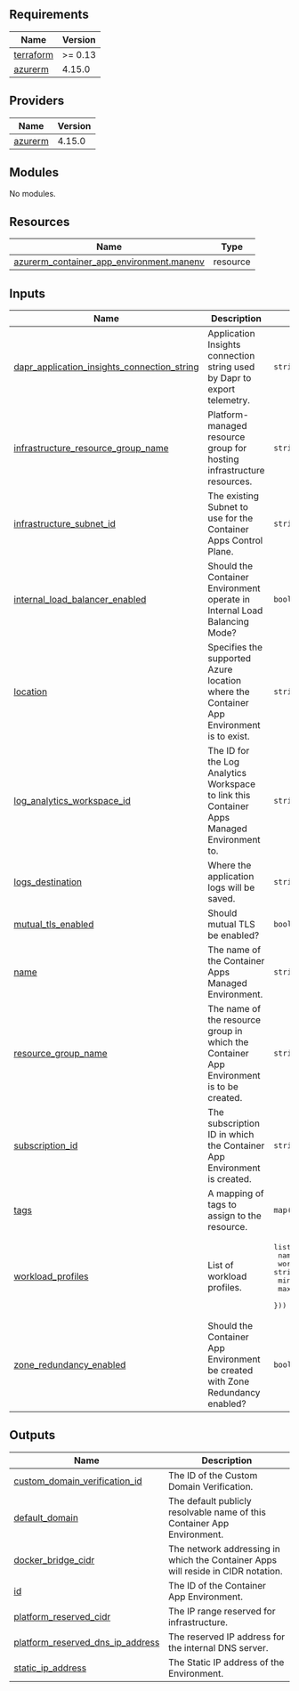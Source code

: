 <!-- BEGIN_TF_DOCS -->
## Requirements

| Name | Version |
|------|---------|
| <a name="requirement_terraform"></a> [terraform](#requirement\_terraform) | >= 0.13 |
| <a name="requirement_azurerm"></a> [azurerm](#requirement\_azurerm) | 4.15.0 |

## Providers

| Name | Version |
|------|---------|
| <a name="provider_azurerm"></a> [azurerm](#provider\_azurerm) | 4.15.0 |

## Modules

No modules.

## Resources

| Name | Type |
|------|------|
| [azurerm_container_app_environment.manenv](https://registry.terraform.io/providers/hashicorp/azurerm/4.15.0/docs/resources/container_app_environment) | resource |

## Inputs

| Name | Description | Type | Default | Required |
|------|-------------|------|---------|:--------:|
| <a name="input_dapr_application_insights_connection_string"></a> [dapr\_application\_insights\_connection\_string](#input\_dapr\_application\_insights\_connection\_string) | Application Insights connection string used by Dapr to export telemetry. | `string` | `null` | no |
| <a name="input_infrastructure_resource_group_name"></a> [infrastructure\_resource\_group\_name](#input\_infrastructure\_resource\_group\_name) | Platform-managed resource group for hosting infrastructure resources. | `string` | `null` | no |
| <a name="input_infrastructure_subnet_id"></a> [infrastructure\_subnet\_id](#input\_infrastructure\_subnet\_id) | The existing Subnet to use for the Container Apps Control Plane. | `string` | `null` | no |
| <a name="input_internal_load_balancer_enabled"></a> [internal\_load\_balancer\_enabled](#input\_internal\_load\_balancer\_enabled) | Should the Container Environment operate in Internal Load Balancing Mode? | `bool` | `false` | no |
| <a name="input_location"></a> [location](#input\_location) | Specifies the supported Azure location where the Container App Environment is to exist. | `string` | n/a | yes |
| <a name="input_log_analytics_workspace_id"></a> [log\_analytics\_workspace\_id](#input\_log\_analytics\_workspace\_id) | The ID for the Log Analytics Workspace to link this Container Apps Managed Environment to. | `string` | `null` | no |
| <a name="input_logs_destination"></a> [logs\_destination](#input\_logs\_destination) | Where the application logs will be saved. | `string` | `null` | no |
| <a name="input_mutual_tls_enabled"></a> [mutual\_tls\_enabled](#input\_mutual\_tls\_enabled) | Should mutual TLS be enabled? | `bool` | `false` | no |
| <a name="input_name"></a> [name](#input\_name) | The name of the Container Apps Managed Environment. | `string` | n/a | yes |
| <a name="input_resource_group_name"></a> [resource\_group\_name](#input\_resource\_group\_name) | The name of the resource group in which the Container App Environment is to be created. | `string` | n/a | yes |
| <a name="input_subscription_id"></a> [subscription\_id](#input\_subscription\_id) | The subscription ID in which the Container App Environment is created. | `string` | n/a | yes |
| <a name="input_tags"></a> [tags](#input\_tags) | A mapping of tags to assign to the resource. | `map(string)` | `{}` | no |
| <a name="input_workload_profiles"></a> [workload\_profiles](#input\_workload\_profiles) | List of workload profiles. | <pre>list(object({<br>    name                  = string<br>    workload_profile_type = string<br>    minimum_count         = number<br>    maximum_count         = number<br>  }))</pre> | `[]` | no |
| <a name="input_zone_redundancy_enabled"></a> [zone\_redundancy\_enabled](#input\_zone\_redundancy\_enabled) | Should the Container App Environment be created with Zone Redundancy enabled? | `bool` | `false` | no |

## Outputs

| Name | Description |
|------|-------------|
| <a name="output_custom_domain_verification_id"></a> [custom\_domain\_verification\_id](#output\_custom\_domain\_verification\_id) | The ID of the Custom Domain Verification. |
| <a name="output_default_domain"></a> [default\_domain](#output\_default\_domain) | The default publicly resolvable name of this Container App Environment. |
| <a name="output_docker_bridge_cidr"></a> [docker\_bridge\_cidr](#output\_docker\_bridge\_cidr) | The network addressing in which the Container Apps will reside in CIDR notation. |
| <a name="output_id"></a> [id](#output\_id) | The ID of the Container App Environment. |
| <a name="output_platform_reserved_cidr"></a> [platform\_reserved\_cidr](#output\_platform\_reserved\_cidr) | The IP range reserved for infrastructure. |
| <a name="output_platform_reserved_dns_ip_address"></a> [platform\_reserved\_dns\_ip\_address](#output\_platform\_reserved\_dns\_ip\_address) | The reserved IP address for the internal DNS server. |
| <a name="output_static_ip_address"></a> [static\_ip\_address](#output\_static\_ip\_address) | The Static IP address of the Environment. |
<!-- END_TF_DOCS -->